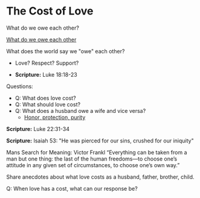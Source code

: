 # The Cost of Love

What do we owe each other?

[What do we owe each other](https://www.hup.harvard.edu/file/feeds/PDF/9780674004238_sample.pdf)

What does the world say we "owe" each other?

- Love? Respect? Support?

- **Scripture:** Luke 18:18-23

Questions:
- Q: What does love cost?
- Q: What should love cost?
- Q: What does a husband owe a wife and vice versa?
  - [Honor, protection, purity](https://www.instagram.com/p/DEkA40UxEN9/?img_index=1)


**Scripture:** Luke 22:31-34

**Scripture:** Isaiah 53: "He was pierced for our sins, crushed for our iniquity"

Mans Search for Meaning: Victor Frankl
“Everything can be taken from a man but one thing: the last of the human freedoms—to choose one’s attitude in any given set of circumstances, to choose one’s own way.”


Share anecdotes about what love costs as a husband, father, brother, child.

Q: When love has a cost, what can our response be?